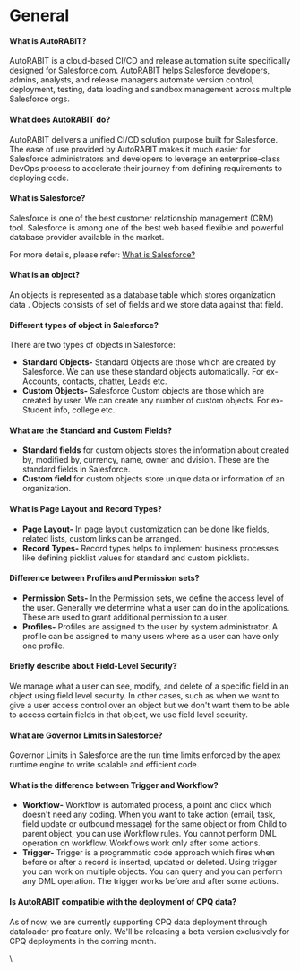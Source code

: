 # General

#### What is AutoRABIT? <a href="#what-is-autorabit" id="what-is-autorabit"></a>

AutoRABIT is a cloud-based CI/CD and release automation suite specifically designed for Salesforce.com. AutoRABIT helps Salesforce developers, admins, analysts, and release managers automate version control, deployment, testing, data loading and sandbox management across multiple Salesforce orgs.

#### What does AutoRABIT do? <a href="#what-does-autorabit-do" id="what-does-autorabit-do"></a>

AutoRABIT delivers a unified CI/CD solution purpose built for Salesforce. The ease of use provided by AutoRABIT makes it much easier for Salesforce administrators and developers to leverage an enterprise-class DevOps process to accelerate their journey from defining requirements to deploying code.

#### What is Salesforce? <a href="#what-is-salesforce" id="what-is-salesforce"></a>

Salesforce is one of the best customer relationship management (CRM) tool. Salesforce is among one of the best web based flexible and powerful database provider available in the market.

For more details, please refer: [What is Salesforce?](https://www.salesforcetutorial.com/what-is-salesforce-all-about-salesforce/)

#### What is an object? <a href="#what-is-an-object" id="what-is-an-object"></a>

An objects is represented as a database table which stores organization data . Objects consists of set of fields and we store data against that field.

#### Different types of object in Salesforce? <a href="#different-types-of-object-in-salesforce" id="different-types-of-object-in-salesforce"></a>

There are two types of objects in Salesforce:

* **Standard Objects-** Standard Objects are those which are created by Salesforce. We can use these standard objects automatically. For ex- Accounts, contacts, chatter, Leads etc.
* **Custom Objects-** Salesforce Custom objects are those which are created by user. We can create any number of custom objects. For ex- Student info, college etc.

#### What are the Standard and Custom Fields? <a href="#what-are-the-standard-and-custom-fields" id="what-are-the-standard-and-custom-fields"></a>

* **Standard fields** for custom objects stores the information about created by, modified by, currency, name, owner and dvision. These are the standard fields in Salesforce.
* **Custom field** for custom objects store unique data or information of an organization.

#### What is Page Layout and Record Types? <a href="#what-is-page-layout-and-record-types" id="what-is-page-layout-and-record-types"></a>

* **Page Layout-** In page layout customization can be done like fields, related lists, custom links can be arranged.
* **Record Types-** Record types helps to implement business processes like defining picklist values for standard and custom picklists.

#### Difference between Profiles and Permission sets? <a href="#difference-between-profiles-and-permission-sets" id="difference-between-profiles-and-permission-sets"></a>

* **Permission Sets-** In the Permission sets, we define the access level of the user. Generally we determine what a user can do in the applications. These are used to grant additional permission to a user.
* **Profiles-** Profiles are assigned to the user by system administrator. A profile can be assigned to many users where as a user can have only one profile.

#### Briefly describe about Field-Level Security? <a href="#briefly-describe-about-fieldlevel-security" id="briefly-describe-about-fieldlevel-security"></a>

We manage what a user can see, modify, and delete of a specific field in an object using field level security. In other cases, such as when we want to give a user access control over an object but we don't want them to be able to access certain fields in that object, we use field level security.

#### What are Governor Limits in Salesforce? <a href="#what-are-governor-limits-in-salesforce" id="what-are-governor-limits-in-salesforce"></a>

Governor Limits in Salesforce are the run time limits enforced by the apex runtime engine to write scalable and efficient code.

#### What is the difference between Trigger and Workflow? <a href="#what-is-the-difference-between-trigger-and-workflow" id="what-is-the-difference-between-trigger-and-workflow"></a>

* **Workflow-** Workflow is automated process, a point and click which doesn't need any coding. When you want to take action (email, task, field update or outbound message) for the same object or from Child to parent object, you can use Workflow rules. You cannot perform DML operation on workflow. Workflows work only after some actions.
* **Trigger-** Trigger is a programmatic code approach which fires when before or after a record is inserted, updated or deleted. Using trigger you can work on multiple objects. You can query and you can perform any DML operation. The trigger works before and after some actions.

#### Is AutoRABIT compatible with the deployment of CPQ data? <a href="#is-autorabit-compatible-with-the-deployment-of-cpq-data" id="is-autorabit-compatible-with-the-deployment-of-cpq-data"></a>

As of now, we are currently supporting CPQ data deployment through dataloader pro feature only. We'll be releasing a beta version exclusively for CPQ deployments in the coming month.

\
